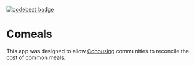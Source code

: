 [![codebeat badge](https://codebeat.co/badges/c5557219-ea5c-4926-9a97-2f58bc064fe6)](https://codebeat.co/projects/github-com-joyvuu-dave-comeals)

# Comeals
This app was designed to allow [Cohousing](https://en.wikipedia.org/wiki/Cohousing) communities to reconcile the cost of common meals.
